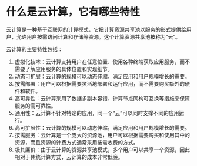 # 什么是云计算，它有哪些特性

云计算是一种基于互联网的计算模式，它把计算资源共享池以服务的形式提供给用户，允许用户按需访问计算和存储等资源。这个计算资源共享池被称为“云”。

云计算的主要特性包括：

1. 虚拟化技术：云计算支持用户在任意位置、使用各种终端获取应用服务，而不需要了解应用服务的具体位置和实现细节。
2. 动态可扩展：云计算的规模可以动态伸缩，满足应用和用户规模增长的需要。
3. 按需部署：用户可以根据需要灵活地部署和运行应用，而不需要购买额外的硬件和软件。
4. 高可靠性：云计算采用了数据多副本容错、计算节点同构可互换等措施来保障服务的高可靠性。
5. 通用性：云计算不针对特定的应用，同一个“云”可以同时支撑不同的应用运行。
6. 高可扩展性：云计算的规模可以动态伸缩，满足应用和用户规模增长的需要。
7. 按需服务：云计算是一个庞大的资源池，用户可以根据需要购买和使用其中的资源，而且资源的计费方式通常采用按需收费的方式。
8. 极其廉价：由于云计算的资源共享池模式，多个用户可以共享一个资源，因此相对于传统计算方式，云计算的成本非常低廉。


